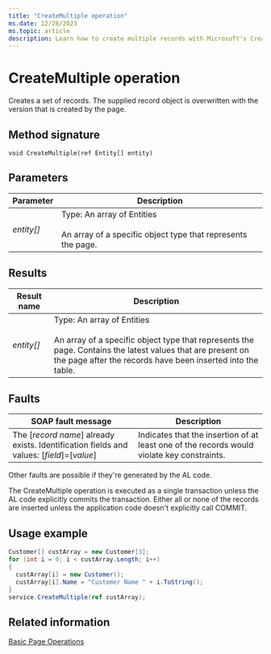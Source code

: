 ```yaml
---
title: "CreateMultiple operation"
ms.date: 12/28/2023
ms.topic: article
description: Learn how to create multiple records with Microsoft's CreateMultiple Operation. Understand method signatures, parameters, results, and handle faults.
---
```

# CreateMultiple operation
Creates a set of records. The supplied record object is overwritten with the version that is created by the page.  
  
## Method signature  
 `void CreateMultiple(ref Entity[] entity)`  
  
## Parameters  
  
|Parameter|Description|  
|---------------|-----------------|  
|*entity\[\]*|Type: An array of Entities<br /><br /> An array of a specific object type that represents the page.|  
  
## Results  
  
|Result name|Description|  
|-----------------|-----------------|  
|*entity\[\]*|Type: An array of Entities<br /><br /> An array of a specific object type that represents the page. Contains the latest values that are present on the page after the records have been inserted into the table.|  
  
## Faults  
  
|SOAP fault message|Description|  
|------------------------|-----------------|  
|The \[*record name*\] already exists. Identification fields and values:  \[*field*\]=\[*value*\]|Indicates that the insertion of at least one of the records would violate key constraints.|  
  
 Other faults are possible if they're generated by the AL code.  
  
 The CreateMultiple operation is executed as a single transaction unless the AL code explicitly commits the transaction. Either all or none of the records are inserted unless the application code doesn't explicitly call COMMIT.  
  
## Usage example  
  
```c#  
Customer[] custArray = new Customer[3];  
for (int i = 0; i < custArray.Length; i++)  
{  
  custArray[i] = new Customer();  
  custArray[i].Name = "Customer Name " + i.ToString();  
}  
service.CreateMultiple(ref custArray);  
```  
  
## Related information  
 [Basic Page Operations](Basic-Page-Operations.md)
